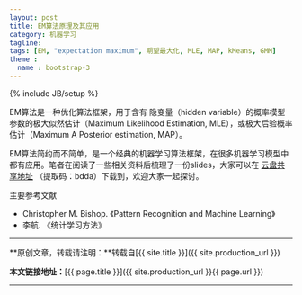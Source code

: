 ```yaml
---
layout: post
title: EM算法原理及其应用
category: 机器学习
tagline: 
tags: [EM, "expectation maximum", 期望最大化, MLE, MAP, kMeans, GMM]
theme :
  name : bootstrap-3
---
```

{% include JB/setup %}

EM算法是一种优化算法框架，用于含有 隐变量（hidden variable）的概率模型参数的极大似然估计（Maximum Likelihood Estimation, MLE），或极大后验概率估计（Maximum A Posterior estimation, MAP）。

EM算法简约而不简单，是一个经典的机器学习算法框架，在很多机器学习模型中都有应用。笔者在阅读了一些相关资料后梳理了一份slides，大家可以在 [云盘共享地址]('https://yunpan.cn/cMtDRgpRHwzvj') （提取码：bdda）下载到，欢迎大家一起探讨。

主要参考文献
+ Christopher M. Bishop. 《Pattern Recognition and Machine Learning》
+ 李航. 《统计学习方法》

* * *

**原创文章，转载请注明：**转载自[{{ site.title }}]({{ site.production_url }})

**本文链接地址：**[{{ page.title }}]({{ site.production_url }}{{ page.url }})

* * *
